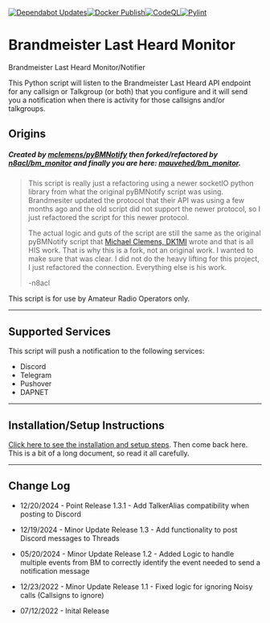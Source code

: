 [![Dependabot Updates](https://github.com/mauvehed/bm_monitor/actions/workflows/dependabot/dependabot-updates/badge.svg)](https://github.com/mauvehed/bm_monitor/actions/workflows/dependabot/dependabot-updates)[![Docker Publish](https://github.com/mauvehed/bm_monitor/actions/workflows/docker-publish.yml/badge.svg)](https://github.com/mauvehed/bm_monitor/actions/workflows/docker-publish.yml)[![CodeQL](https://github.com/mauvehed/bm_monitor/actions/workflows/github-code-scanning/codeql/badge.svg)](https://github.com/mauvehed/bm_monitor/actions/workflows/github-code-scanning/codeql)[![Pylint](https://github.com/mauvehed/bm_monitor/actions/workflows/pylint.yml/badge.svg)](https://github.com/mauvehed/bm_monitor/actions/workflows/pylint.yml)

# Brandmeister Last Heard Monitor

Brandmeister Last Heard Monitor/Notifier

This Python script will listen to the Brandmeister Last Heard API endpoint for any callsign or Talkgroup (or both) that you configure and it will send you a notification when there is activity for those callsigns and/or talkgroups.

## Origins

##### Created by [mclemens/pyBMNotify](https://codeberg.org/mclemens/pyBMNotify) then forked/refactored by [n8acl/bm_monitor](https://github.com/n8acl/bm_monitor) and finally you are here: [mauvehed/bm_monitor](https://github.com/mauvehed/bm_monitor).

> This script is really just a refactoring using a newer socketIO python library from what the original pyBMNotify script was using. Brandmesiter updated the protocol that their API was using a few months ago and the old script did not support the newer protocol, so I just refactored the script for this newer protocol.
>
> The actual logic and guts of the script are still the same as the original pyBMNotify script that [Michael Clemens, DK1MI](https://qrz.is/) wrote and that is all HIS work. That is why this is a fork, not an original work. I wanted to make sure that was clear. I did not do the heavy lifting for this project, I just refactored the connection. Everything else is his work.
>
> -n8acl

This script is for use by Amateur Radio Operators only.

---

## Supported Services

This script will push a notification to the following services:

- Discord
- Telegram
- Pushover
- DAPNET

---

## Installation/Setup Instructions

[Click here to see the installation and setup steps](https://github.com/mauvehed/bm_monitor/blob/master/installation-setup.md). Then come back here. This is a bit of a long document, so read it all carefully.

---

## Change Log

- 12/20/2024 - Point Release 1.3.1 - Add TalkerAlias compatibility when posting to Discord

- 12/19/2024 - Minor Update Release 1.3 - Add functionality to post Discord messages to Threads

- 05/20/2024 - Minor Update Release 1.2 - Added Logic to handle multiple events from BM to correctly identify the event needed to send a notification message

- 12/23/2022 - Minor Update Release 1.1 - Fixed logic for ignoring Noisy calls (Callsigns to ignore)

- 07/12/2022 - Inital Release

